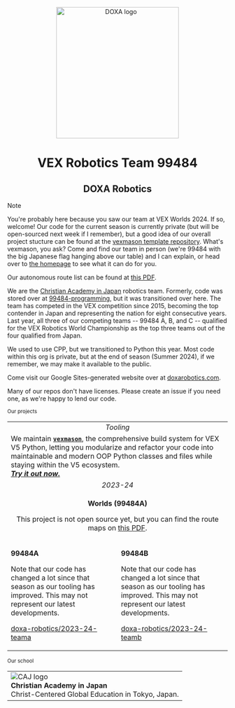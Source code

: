 <p align="center">
  <img alt="DOXA logo" width="280.9" height="300" src="https://github.com/doxa-robotics/.github/assets/137591653/c7cbe104-3b09-4988-a2d3-f42c9e6e70dd" />
</p>


<h1 align="center">VEX Robotics Team 99484</h1>
<h2 align="center">DOXA Robotics</h2>

> [!NOTE]
> 
> You're probably here because you saw our team at VEX Worlds 2024. If so, welcome! Our code for the current season is currently private (but will be open-sourced next week if I remember), but a good idea of our overall project stucture can be found at the [vexmason template repository](https://github.com/zabackary/vexmason-template/). What's vexmason, you ask? Come and find our team in person (we're 99484 with the big Japanese flag hanging above our table) and I can explain, or head over to [the homepage](https://github.com/zabackary/vexmason/) to see what it can do for you.
>
> Our autonomous route list can be found at [this PDF](https://github.com/doxa-robotics/.github/blob/main/assets/2023-24-worlds-autonomous-brochure.pdf).

We are the [Christian Academy in Japan](https://caj.ac.jp) robotics team. Formerly, code was stored over at [99484-programming](https://github.com/99484-Programming), but it was transitioned over here. The team has competed in the VEX competition since 2015, becoming the top contender in Japan and representing the nation for eight consecutive years. Last year, all three of our competing teams -- 99484 A, B, and C -- qualified for the VEX Robotics World Championship as the top three teams out of the four qualified from Japan. 

We used to use CPP, but we transitioned to Python this year. Most code within this org is private, but at the end of season (Summer 2024), if we remember, we may make it available to the public.

Come visit our Google Sites-generated website over at [doxarobotics.com](https://www.doxarobotics.com/).

Many of our repos don't have licenses. Please create an issue if you need one, as we're happy to lend our code.

<sub>Our projects</sub>
<table>
      <tr>
            <td colspan="2" align="center"><i>Tooling</i></td>
      </tr>
      <tr>
            <td colspan="2">
                We maintain <b><a href="https://github.com/zabackary/vexmason"><code>vexmason</code></a></b>, the comprehensive build system for VEX V5 Python, letting you modularize and refactor your code into maintainable and modern OOP Python classes and files while staying within the V5 ecosystem.<br>
                <b><i><a href="https://github.com/zabackary/vexmason/#Installation">Try it out now.</a></i></b>
            </td>
      </tr>
      <tr>
            <td colspan="2" align="center"><i>2023-24</i></td>
      </tr>
      <tr>
            <td colspan="2" align="center">
              <p><b>Worlds (99484A)</b></p>
              <p>This project is not open source yet, but you can find the route maps on <a href=".https://github.com/doxa-robotics/.github/blob/main/assets/2023-24-worlds-autonomous-brochure.pdf">this PDF</a>.</p>
            </td>
      </tr>
      <tr>
            <td>
              <p><b>99484A</b></p>
              <p>Note that our code has changed a lot since that season as our tooling has improved. This may not represent our latest developments.</p>
              <p><a href="https://github.com/doxa-robotics/2023-24-teama">doxa-robotics/2023-24-teama</a></p>
            </td>
            <td>
              <p><b>99484B</b></p>
              <p>Note that our code has changed a lot since that season as our tooling has improved. This may not represent our latest developments.</p>
              <p><a href="https://github.com/doxa-robotics/2023-24-teamb">doxa-robotics/2023-24-teamb</a></p>
            </td>
      </tr>
</table>

<sub>Our school</sub>
<table>
      <tr>
            <td>
                  <a href="https://caj.ac.jp/">
                    <img align="left" src="https://github.com/doxa-robotics/.github/assets/137591653/cb9f43d7-a338-49ae-9d9e-96267ac010dc" alt="CAJ logo" />
                  </a>
                  <sup> </sup><br>
                  <b>Christian Academy in Japan</b><br>
                  Christ-Centered Global Education in Tokyo, Japan.
            </td>
      </tr>
</table>
